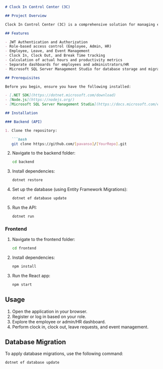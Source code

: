 

```markdown
# Clock In Control Center (3C)

## Project Overview

Clock In Control Center (3C) is a comprehensive solution for managing employee attendance, leave, and events. It utilizes .NET Restful Onion Architecture API for the backend, React Redux for the frontend, and JWT authentication for secure access. The system incorporates role-based access control, allowing administrators and employees to perform various tasks related to clocking in, clocking out, breaks, and more.

## Features

- JWT Authentication and Authorization
- Role-based access control (Employee, Admin, HR)
- Employee, Leave, and Event Management
- Clock In, Clock Out, and Break Time tracking
- Calculation of actual hours and productivity metrics
- Separate dashboards for employees and administrators/HR
- Microsoft SQL Server Management Studio for database storage and migration

## Prerequisites

Before you begin, ensure you have the following installed:

- [.NET SDK](https://dotnet.microsoft.com/download)
- [Node.js](https://nodejs.org/)
- [Microsoft SQL Server Management Studio](https://docs.microsoft.com/en-us/sql/ssms/download-sql-server-management-studio-ssms)

## Installation

### Backend (API)

1. Clone the repository:

   ```bash
   git clone https://github.com/[pavanso]/[YourRepo].git
   ```

2. Navigate to the backend folder:

   ```bash
   cd backend
   ```

3. Install dependencies:

   ```bash
   dotnet restore
   ```

4. Set up the database (using Entity Framework Migrations):

   ```bash
   dotnet ef database update
   ```

5. Run the API:

   ```bash
   dotnet run
   ```

### Frontend

1. Navigate to the frontend folder:

   ```bash
   cd frontend
   ```

2. Install dependencies:

   ```bash
   npm install
   ```

3. Run the React app:

   ```bash
   npm start
   ```

## Usage

1. Open the application in your browser.
2. Register or log in based on your role.
3. Explore the employee or admin/HR dashboard.
4. Perform clock in, clock out, leave requests, and event management.

## Database Migration

To apply database migrations, use the following command:

```bash
dotnet ef database update
```





